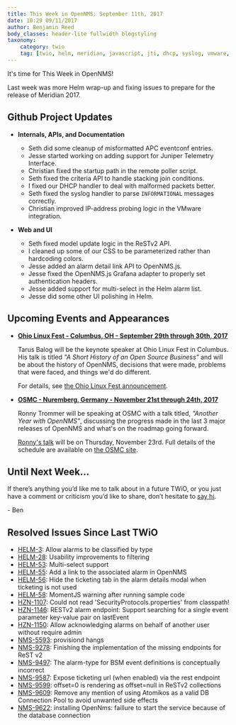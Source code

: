 ```yaml
---
title: This Week in OpenNMS: September 11th, 2017
date: 10:29 09/11/2017
author: Benjamin Reed
body_classes: header-lite fullwidth blogstyling
taxonomy:
    category: twio
    tag: [twio, helm, meridian, javascript, jti, dhcp, syslog, vmware, rest, css, grafana, ohio linux fest, olf, osmc]
---
```


It's time for This Week in OpenNMS!

Last week was more Helm wrap-up and fixing issues to prepare for the release of Meridian 2017.

<!-- git log --author=bamboo@opennms.org --invert-grep --all --no-merges --since='2017-09-06 00:00:00' --until='2017-09-11 00:00:00' --format='%Cblue%ai %Cgreen%aN %Creset%s %Cblue(%H)%Cred%d' --author-date-order | sort | less -R -->

## Github Project Updates

* __Internals, APIs, and Documentation__

  * Seth did some cleanup of misformatted APC eventconf entries.
  * Jesse started working on adding support for Juniper Telemetry Interface.
  * Christian fixed the startup path in the remote poller script.
  * Seth fixed the criteria API to handle stacking join conditions.
  * I fixed our DHCP handler to deal with malformed packets better.
  * Seth fixed the syslog handler to parse `INFORMATIONAL` messages correctly.
  * Christian improved IP-address probing logic in the VMware integration.

* __Web and UI__

  * Seth fixed model update logic in the ReSTv2 API.
  * I cleaned up some of our CSS to be parameterized rather than hardcoding colors.
  * Jesse added an alarm detail link API to OpenNMS.js.
  * Jesse fixed the OpenNMS.js Grafana adapter to properly set authentication headers.
  * Jesse added support for multi-select in the Helm alarm list.
  * Jesse did some other UI polishing in Helm.

## Upcoming Events and Appearances

* __[Ohio Linux Fest - Columbus, OH - September 29th through 30th, 2017](https://ohiolinux.org/tarus-balog-to-keynote-ohio-linuxfest-2017/)__

  Tarus Balog will be the keynote speaker at Ohio Linux Fest in Columbus.
  His talk is titled _"A Short History of an Open Source Business"_ and will be about the history of OpenNMS, decisions that were made, problems that were faced, and things we'd do different.

  For details, see [the Ohio Linux Fest announcement](https://ohiolinux.org/tarus-balog-to-keynote-ohio-linuxfest-2017/).

* __[OSMC - Nuremberg, Germany - November 21st through 24th, 2017](https://osmc.de/)__

  Ronny Trommer will be speaking at OSMC with a talk titled, _"Another Year with OpenNMS"_, discussing the progress made in the last 3 major releases of OpenNMS and what's on the
  roadmap going forward.

  [Ronny's talk](https://osmc.de/events/en-another-year-with-opennms/) will be on Thursday, November 23rd.  Full details of the schedule are available on [the OSMC site](https://osmc.de/schedule/).


## Until Next Week…

If there’s anything you’d like me to talk about in a future TWiO, or you just have a comment or criticism you’d like to share, don’t hesitate to [say hi](mailto:twio@opennms.org).

\- Ben

<!--
  https://github.com/OpenNMS/twio-fodder/blob/master/scripts/twio-issues-list.pl
-->

## Resolved Issues Since Last TWiO

* [HELM-3](https://issues.opennms.org/browse/HELM-3): Allow alarms to be classified by type
* [HELM-28](https://issues.opennms.org/browse/HELM-28): Usability improvements to filtering
* [HELM-53](https://issues.opennms.org/browse/HELM-53): Multi-select support
* [HELM-55](https://issues.opennms.org/browse/HELM-55): Add a link to the associated alarm in OpenNMS
* [HELM-56](https://issues.opennms.org/browse/HELM-56): Hide the ticketing tab in the alarm details modal when ticketing is not used
* [HELM-58](https://issues.opennms.org/browse/HELM-58): MomentJS warning after running sample code
* [HZN-1107](https://issues.opennms.org/browse/HZN-1107): Could not read 'SecurityProtocols.properties' from classpath!
* [HZN-1146](https://issues.opennms.org/browse/HZN-1146): RESTv2 alarm endpoint: Support searching for a single event parameter key-value pair on lastEvent
* [HZN-1150](https://issues.opennms.org/browse/HZN-1150): Allow acknowledging alarms on behalf of another user without require admin
* [NMS-5593](https://issues.opennms.org/browse/NMS-5593): provisiond hangs
* [NMS-9278](https://issues.opennms.org/browse/NMS-9278): Finishing the implementation of the missing endpoints for ReST v2
* [NMS-9497](https://issues.opennms.org/browse/NMS-9497): The alarm-type for BSM event definitions is conceptually incorrect
* [NMS-9587](https://issues.opennms.org/browse/NMS-9587): Expose ticketing url (when enabled) via the rest endpoint
* [NMS-9599](https://issues.opennms.org/browse/NMS-9599): offset=0 is rendering as offset=null in ReSTv2 collections
* [NMS-9609](https://issues.opennms.org/browse/NMS-9609): Remove any mention of using Atomikos as a valid DB Connection Pool to avoid unwanted side effects
* [NMS-9622](https://issues.opennms.org/browse/NMS-9622): installing OpenNms: faillure to start the service because of the database connection
